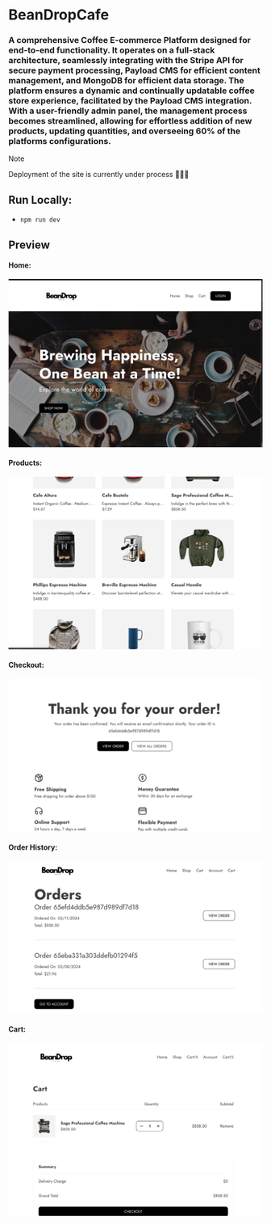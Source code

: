 # BeanDropCafe 
### A comprehensive Coffee E-commerce Platform designed for end-to-end functionality. It operates on a full-stack architecture, seamlessly integrating with the Stripe API for secure payment processing, Payload CMS for efficient content management, and MongoDB for efficient data storage. The platform ensures a dynamic and continually updatable coffee store experience, facilitated by the Payload CMS integration. With a user-friendly admin panel, the management process becomes streamlined, allowing for effortless addition of new products, updating quantities, and overseeing 60% of the platforms configurations. 

> [!NOTE]
> Deployment of the site is currently under process 🧑🏻‍💻

## Run Locally: 
* ```npm run dev```

## Preview
#### Home:
![Home Page](https://github.com/APatel-AI/beandrop-cafe/blob/main/preview/Home.png?raw=true)
#### Products:
![Product Page](https://github.com/APatel-AI/beandrop-cafe/blob/main/preview/Products.png?raw=true)
#### Checkout:
![Checkout Page](https://github.com/APatel-AI/beandrop-cafe/blob/main/preview/Checkout.png?raw=true)
#### Order History:
![History Page](https://github.com/APatel-AI/beandrop-cafe/blob/main/preview/History.png?raw=true)
#### Cart:
![Cart Page](https://github.com/APatel-AI/beandrop-cafe/blob/main/preview/Cart.png?raw=true)

